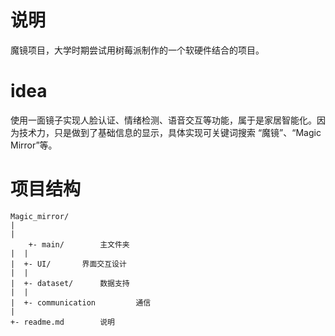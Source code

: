 # 说明
魔镜项目，大学时期尝试用树莓派制作的一个软硬件结合的项目。
# idea 
使用一面镜子实现人脸认证、情绪检测、语音交互等功能，属于是家居智能化。因为技术力，只是做到了基础信息的显示，具体实现可关键词搜索 “魔镜”、“Magic Mirror”等。

# 项目结构

```
Magic_mirror/  
|
|
    +- main/        主文件夹
|  |
|  +- UI/       界面交互设计
|  |
|  +- dataset/      数据支持 
|  |
|  +- communication         通信
|
+- readme.md        说明
```
